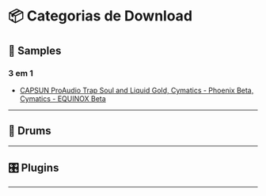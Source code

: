 # 📦 Categorias de Download

## 🎹 Samples

### 3 em 1 
- [CAPSUN ProAudio Trap Soul and Liquid Gold, Cymatics - Phoenix Beta, Cymatics - EQUINOX Beta](https://mega.nz/file/jZ1iXQ7R#BX0tmncYf1uvNY0bKZ2RLO6jNQuZ6cAyxaBo8tpfF7M)

---

## 🥁 Drums

---

## 🎛️ Plugins

---
